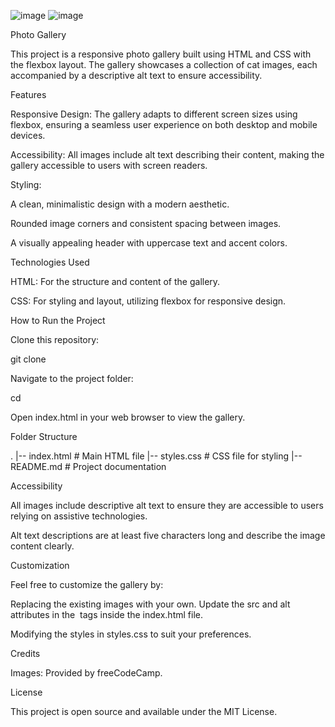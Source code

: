 ![image](https://github.com/user-attachments/assets/e64ad536-3466-44c9-b8ec-2fbb02ec1193)
![image](https://github.com/user-attachments/assets/999a91de-4650-4178-abd8-4dc29353802d)


Photo Gallery

This project is a responsive photo gallery built using HTML and CSS with the flexbox layout. The gallery showcases a collection of cat images, each accompanied by a descriptive alt text to ensure accessibility.

Features

Responsive Design: The gallery adapts to different screen sizes using flexbox, ensuring a seamless user experience on both desktop and mobile devices.

Accessibility: All images include alt text describing their content, making the gallery accessible to users with screen readers.

Styling:

A clean, minimalistic design with a modern aesthetic.

Rounded image corners and consistent spacing between images.

A visually appealing header with uppercase text and accent colors.

Technologies Used

HTML: For the structure and content of the gallery.

CSS: For styling and layout, utilizing flexbox for responsive design.

How to Run the Project

Clone this repository:

git clone <repository-url>

Navigate to the project folder:

cd <project-folder>

Open index.html in your web browser to view the gallery.

Folder Structure

.
|-- index.html       # Main HTML file
|-- styles.css       # CSS file for styling
|-- README.md        # Project documentation

Accessibility

All images include descriptive alt text to ensure they are accessible to users relying on assistive technologies.

Alt text descriptions are at least five characters long and describe the image content clearly.

Customization

Feel free to customize the gallery by:

Replacing the existing images with your own. Update the src and alt attributes in the <img> tags inside the index.html file.

Modifying the styles in styles.css to suit your preferences.

Credits

Images: Provided by freeCodeCamp.

License

This project is open source and available under the MIT License.

